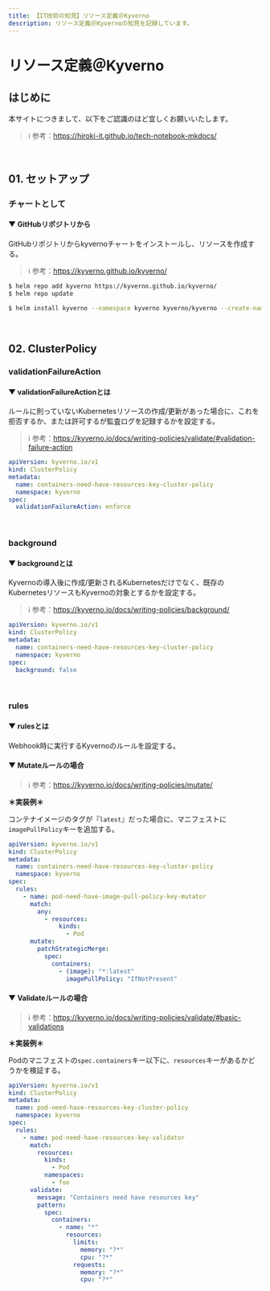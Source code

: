 ```yaml
---
title: 【IT技術の知見】リソース定義＠Kyverno
description: リソース定義＠Kyvernoの知見を記録しています。
---
```


# リソース定義＠Kyverno

## はじめに

本サイトにつきまして、以下をご認識のほど宜しくお願いいたします。

> ℹ️ 参考：https://hiroki-it.github.io/tech-notebook-mkdocs/

<br>

## 01. セットアップ

### チャートとして

#### ▼ GitHubリポジトリから

GitHubリポジトリからkyvernoチャートをインストールし、リソースを作成する。

> ℹ️ 参考：https://kyverno.github.io/kyverno/

```bash
$ helm repo add kyverno https://kyverno.github.io/kyverno/
$ helm repo update

$ helm install kyverno --namespace kyverno kyverno/kyverno --create-namespace
```

<br>

## 02. ClusterPolicy

### validationFailureAction

#### ▼ validationFailureActionとは

ルールに則っていないKubernetesリソースの作成/更新があった場合に、これを拒否するか、または許可するが監査ログを記録するかを設定する。

> ℹ️ 参考：https://kyverno.io/docs/writing-policies/validate/#validation-failure-action

```yaml
apiVersion: kyverno.io/v1
kind: ClusterPolicy
metadata:
  name: containers-need-have-resources-key-cluster-policy
  namespace: kyverno
spec:
  validationFailureAction: enforce
```

<br>


### background

#### ▼ backgroundとは

Kyvernoの導入後に作成/更新されるKubernetesだけでなく、既存のKubernetesリソースもKyvernoの対象とするかを設定する。

> ℹ️ 参考：https://kyverno.io/docs/writing-policies/background/

```yaml
apiVersion: kyverno.io/v1
kind: ClusterPolicy
metadata:
  name: containers-need-have-resources-key-cluster-policy
  namespace: kyverno
spec:
  background: false
```

<br>

### rules

#### ▼ rulesとは

Webhook時に実行するKyvernoのルールを設定する。

#### ▼ Mutateルールの場合

> ℹ️ 参考：https://kyverno.io/docs/writing-policies/mutate/

**＊実装例＊**

コンテナイメージのタグが『```latest```』だった場合に、マニフェストに```imagePullPolicy```キーを追加する。

```yaml
apiVersion: kyverno.io/v1
kind: ClusterPolicy
metadata:
  name: containers-need-have-resources-key-cluster-policy
  namespace: kyverno
spec:
  rules:
    - name: pod-need-have-image-pull-policy-key-mutator
      match:
        any:
          - resources:
              kinds:
                - Pod
      mutate:
        patchStrategicMerge:
          spec:
            containers:
              - (image): "*:latest"
                imagePullPolicy: "IfNotPresent"
```

#### ▼ Validateルールの場合

> ℹ️ 参考：https://kyverno.io/docs/writing-policies/validate/#basic-validations

**＊実装例＊**

Podのマニフェストの```spec.containers```キー以下に、```resources```キーがあるかどうかを検証する。

```yaml
apiVersion: kyverno.io/v1
kind: ClusterPolicy
metadata:
  name: pod-need-have-resources-key-cluster-policy
  namespace: kyverno
spec:
  rules:
    - name: pod-need-have-resources-key-validator
      match:
        resources:
          kinds:
            - Pod
          namespaces:
            - foo
      validate:
        message: "Containers need have resources key"
        pattern:
          spec:
            containers:
              - name: "*"
                resources:
                  limits:
                    memory: "?*"
                    cpu: "?*"
                  requests:
                    memory: "?*"
                    cpu: "?*"
```
